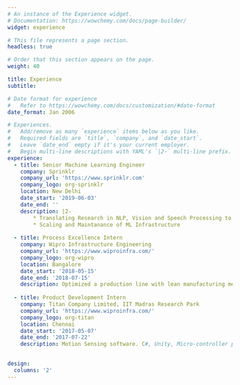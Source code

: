 ```yaml
---
# An instance of the Experience widget.
# Documentation: https://wowchemy.com/docs/page-builder/
widget: experience

# This file represents a page section.
headless: true

# Order that this section appears on the page.
weight: 40

title: Experience
subtitle:

# Date format for experience
#   Refer to https://wowchemy.com/docs/customization/#date-format
date_format: Jan 2006

# Experiences.
#   Add/remove as many `experience` items below as you like.
#   Required fields are `title`, `company`, and `date_start`.
#   Leave `date_end` empty if it's your current employer.
#   Begin multi-line descriptions with YAML's `|2-` multi-line prefix.
experience:
  - title: Senior Machine Learning Engineer
    company: Sprinklr
    company_url: 'https://www.sprinklr.com'
    company_logo: org-sprinklr
    location: New Delhi
    date_start: '2019-06-03'
    date_end: ''
    description: |2-
        * Translating Research in NLP, Vision and Speech Processing to Production
        * Scaling and Maintanance of ML Infrastructure
        
  - title: Process Excellence Intern
    company: Wipro Infrastructure Engineering
    company_url: 'https://www.wiproinfra.com/'
    company_logo: org-wipro
    location: Bangalore
    date_start: '2018-05-15'
    date_end: '2018-07-15'
    description: Optimized a production line with lean manufacturing methods, value stream mapping
        
  - title: Product Development Intern
    company: Titan Company Limited, IIT Madras Research Park
    company_url: 'https://www.wiproinfra.com/'
    company_logo: org-titan
    location: Chennai
    date_start: '2017-05-07'
    date_end: '2017-07-22'
    description: Motion Sensing software. C#, Unity, Micro-controller programming
  

design:
  columns: '2'
---
```

